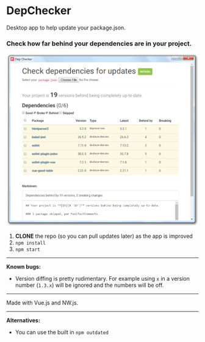 # DepChecker

Desktop app to help update your package.json.


### Check how far behind your dependencies are in your project.

<p align="center"><img src="screenshot.png" alt="Screenshot of DepChecker running"></p>

1. **CLONE** the repo (so you can pull updates later) as the app is improved
1. `npm install`
1. `npm start`


* * *


**Known bugs:**

* Version diffing is pretty rudimentary. For example using `x` in a version number (`1.3.x`) will be ignored and the numbers will be off.

* * *

Made with Vue.js and NW.js.

* * *

**Alternatives:**

* You can use the built in `npm outdated`
